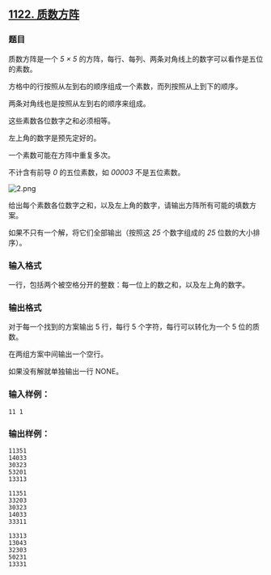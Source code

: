 ## [1122. 质数方阵](https://www.acwing.com/problem/content/1124/)

### 题目

质数方阵是一个 *5 × 5* 的方阵，每行、每列、两条对角线上的数字可以看作是五位的素数。

方格中的行按照从左到右的顺序组成一个素数，而列按照从上到下的顺序。

两条对角线也是按照从左到右的顺序来组成。

这些素数各位数字之和必须相等。

左上角的数字是预先定好的。

一个素数可能在方阵中重复多次。

不计含有前导 *0* 的五位素数，如 *00003* 不是五位素数。

 ![2.png](https://cdn.acwing.com/media/article/image/2019/10/23/19_ab81addcf5-2.png)

给出每个素数各位数字之和，以及左上角的数字，请输出方阵所有可能的填数方案。

如果不只有一个解，将它们全部输出（按照这 *25* 个数字组成的 *25* 位数的大小排序）。

### 输入格式

一行，包括两个被空格分开的整数：每一位上的数之和，以及左上角的数字。

### 输出格式

对于每一个找到的方案输出 5 行，每行 5 个字符，每行可以转化为一个 5 位的质数。

在两组方案中间输出一个空行。

如果没有解就单独输出一行 NONE。

### 输入样例：

```
11 1
```

### 输出样例：

```
11351
14033
30323
53201
13313

11351
33203
30323
14033
33311

13313
13043
32303
50231
13331
```
